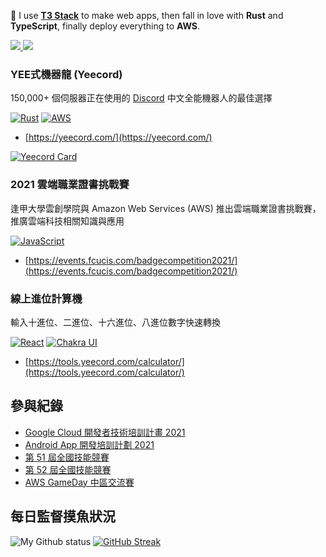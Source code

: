 🚀 I use **[T3 Stack](https://create.t3.gg)** to make web apps, then fall in love with **Rust** and **TypeScript**, finally deploy everything to **AWS**.

<a href="https://discord.gg/yeecord">
  <img src="https://img.shields.io/badge/Discord-5865F2?style=for-the-badge&logo=discord&logoColor=white">
</a>
<a href="mailto:kane@yeecord.com">
  <img src="https://img.shields.io/badge/Gmail-D14836?style=for-the-badge&logo=gmail&logoColor=white">
</a>

### YEE式機器龍 (Yeecord)

150,000+ 個伺服器正在使用的
[Discord](https://discord.com) 中文全能機器人的最佳選擇

[![Rust](https://img.shields.io/badge/Rust-000000?style=for-the-badge&logo=rust&logoColor=white)](#)
[![AWS](https://img.shields.io/badge/Amazon_AWS-FF9900?style=for-the-badge&logo=amazonaws&logoColor=white)](#)

- [https://yeecord.com/](https://yeecord.com/)

[![Yeecord Card](https://discord-bot-profile-stats.vercel.app/api/stats)](https://discord-bot-profile-stats.vercel.app)

### 2021 雲端職業證書挑戰賽

逢甲大學雲創學院與 Amazon Web Services (AWS) 推出雲端職業證書挑戰賽，推廣雲端科技相關知識與應用

[![JavaScript](https://img.shields.io/badge/JavaScript-323330?style=for-the-badge&logo=javascript&logoColor=F7DF1E)](#)

- [https://events.fcucis.com/badgecompetition2021/](https://events.fcucis.com/badgecompetition2021/)

### 線上進位計算機

輸入十進位、二進位、十六進位、八進位數字快速轉換

[![React](https://img.shields.io/badge/React-20232A?style=for-the-badge&logo=react&logoColor=61DAFB)](#)
[![Chakra UI](https://img.shields.io/badge/Chakra--UI-319795?style=for-the-badge&logo=chakra-ui&logoColor=white)](#)

- [https://tools.yeecord.com/calculator/](https://tools.yeecord.com/calculator/)

## 參與紀錄

- [Google Cloud 開發者技術培訓計畫 2021](https://events.withgoogle.com/cloud-study-jam-2021-twhk/)
- [Android App 開發培訓計劃 2021](https://events.withgoogle.com/android-study-jam-twhk-2021/)
- [第 51 屆全國技能競賽](https://skillsweek.wdasec.gov.tw/skillsweek/)
- [第 52 屆全國技能競賽](https://skillsweek.wdasec.gov.tw/skillsweek/)
- [AWS GameDay 中區交流賽](https://www.iecs.fcu.edu.tw/news/AWS%20GameDay中區交流賽/)

## 每日監督摸魚狀況

![My Github status](https://github-readme-stats.vercel.app/api?username=Gary50613&count_private=true&show_icons=true&theme=radical)
[![GitHub Streak](http://github-readme-streak-stats.herokuapp.com?user=Gary50613&theme=dark&hide_border=true)](https://git.io/streak-stats)
